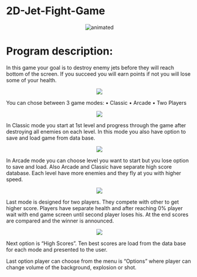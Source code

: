 # 2D-Jet-Fight-Game
<p align="center">
  <img src="https://user-images.githubusercontent.com/72915573/114312738-00bcc100-9af4-11eb-9a4c-64962256690e.gif" alt="animated" />
</p>

# Program description:

In this game your goal is to destroy enemy jets before they will reach bottom of the screen. If you succeed you will earn points if not you will lose some of your health. 
 
<p align="center">
  <img src="https://user-images.githubusercontent.com/72915573/114377003-770a0380-9b86-11eb-8b38-460e855c24c6.png" />
</p>

You can chose between 3 game modes:
•	Classic
•	Arcade
•	Two Players

<p align="center">
  <img src="https://user-images.githubusercontent.com/72915573/114377005-770a0380-9b86-11eb-8185-7e79e0624df4.png" />
</p>

 In Classic mode you start at 1st level and progress through the game after destroying all enemies on each level. In this mode you also have option to save and load game from data base.
 
<p align="center">
  <img src="https://user-images.githubusercontent.com/72915573/114376996-75404000-9b86-11eb-8b21-e35ca266c2ad.png" />
</p>
 
In Arcade mode you can choose level you want to start but you lose option to save and load. Also Arcade and Classic have separate high score database. Each level have more enemies and they fly at you with higher speed.
 
<p align="center">
  <img src="https://user-images.githubusercontent.com/72915573/114376998-75d8d680-9b86-11eb-88ea-a93c372fdb2a.png" />
</p>
 
Last mode is designed for two players. They compete with other to get higher score. Players have separate health and after reaching 0% player wait with end game screen until second player loses his. At the end scores are compared and the winner is announced.
 
<p align="center">
  <img src="https://user-images.githubusercontent.com/72915573/114377000-76716d00-9b86-11eb-931c-b6c3ace0d54a.png" />
</p>

Next option is “High Scores”. Ten best scores are load from the data base for each mode and presented to the user.
 
Last option player can choose from the menu is “Options” where player can change volume of the background, explosion or shot.
